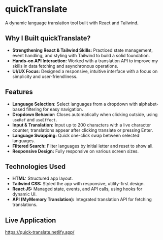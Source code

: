 # quickTranslate

A dynamic language translation tool built with React and Tailwind.

## Why I Built quickTranslate?

- **Strengthening React & Tailwind Skills:** Practiced state management, event handling, and styling with Tailwind to build a solid foundation.
- **Hands-on API Interaction:** Worked with a translation API to improve my skills in data fetching and asynchronous operations.
- **UI/UX Focus:** Designed a responsive, intuitive interface with a focus on simplicity and user-friendliness.

## Features

- **Language Selection:** Select languages from a dropdown with alphabet-based filtering for easy navigation.
- **Dropdown Behavior:** Closes automatically when clicking outside, using `useRef` and `useEffect`.
- **Input & Translation:** Input up to 200 characters with a live character counter; translations appear after clicking translate or pressing Enter.
- **Language Swapping:** Quick one-click swap between selected languages.
- **Filtered Search:** Filter languages by initial letter and reset to show all.
- **Responsive Design:** Fully responsive on various screen sizes.

## Technologies Used

- **HTML:** Structured app layout.
- **Tailwind CSS:** Styled the app with responsive, utility-first design.
- **React JS:** Managed state, events, and API calls, using hooks for dynamic UI.
- **API (MyMemory Translation):** Integrated translation API for fetching translations.

## Live Application

https://quick-translate.netlify.app/
